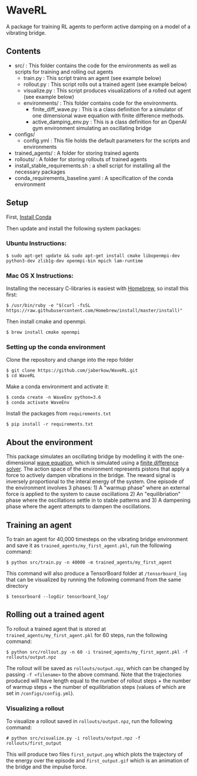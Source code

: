 # WaveRL
A package for training RL agents to perform active damping on a model of a vibrating bridge.

## Contents
* src/ :  This folder contains the code for the environments as well as scripts for training and rolling out agents
	* train.py :  This script trains an agent (see example below)
	* rollout.py : This script rolls out a trained agent (see example below)
	* visualize.py : This script produces visualizations of a rolled out agent (see example below)
	* environments/ : This folder contains code for the environments.
		* finite_diff_wave.py : This is a class definition for a simulator of one dimensional wave equation with finite difference methods.
		* active_damping_env.py : This is a class definition for an OpenAI gym environment simulating an oscillating bridge
* configs/ 
	* config.yml : This file holds the default parameters for the scripts and environments
* trained_agents/ : A folder for storing trained agents
* rollouts/ : A folder for storing rollouts of trained agents
* install_stable_requirements.sh : a shell script for installing all the necessary packages
* conda_requirements_baseline.yaml : A specification of the conda environment

## Setup
First, [Install Conda](https://docs.conda.io/projects/conda/en/latest/user-guide/install/)

Then update and install the following system packages:

### Ubuntu Instructions:
```
$ sudo apt-get update && sudo apt-get install cmake libopenmpi-dev python3-dev zlib1g-dev openmpi-bin mpich lam-runtime
```
### Mac OS X Instructions:
Installing the necessary C-libraries is easiest with [Homebrew](https://brew.sh/), so install this first:
```
$ /usr/bin/ruby -e "$(curl -fsSL https://raw.githubusercontent.com/Homebrew/install/master/install)"
```
Then install cmake and openmpi.
```
$ brew install cmake openmpi
```
### Setting up the conda environment

Clone the repository and change into the repo folder
```
$ git clone https://github.com/jaberkow/WaveRL.git
$ cd WaveRL
```

Make a conda environment and activate it:

```
$ conda create -n WaveEnv python=3.6
$ conda activate WaveEnv
```
Install the packages from `requirements.txt`

```
$ pip install -r requirements.txt
```

## About the environment

This package simulates an oscillating bridge by modelling it with the one-dimensional [wave equation](https://en.wikipedia.org/wiki/Wave_equation), which is simulated using a [finite difference solver](https://en.wikipedia.org/wiki/Finite_difference_method).  The action space of the environment represents pistons that apply a force to actively dampen vibrations in the bridge.  The reward signal is inversely proportional to the interal energy of the system.  One episode of the environment involves 3 phases:  1) A "warmup phase" where an external force is applied to the system to cause oscillations 2) An "equilibriation" phase where the oscillations settle in to stable patterns and 3) A dampening phase where the agent attempts to dampen the oscillations.

## Training an agent

To train an agent for 40,000 timesteps on the vibrating bridge environment and save it as `trained_agents/my_first_agent.pkl`, run the following command:

```
$ python src/train.py -n 40000 -m trained_agents/my_first_agent
```
This command will also produce a TensorBoard folder at `/tensorboard_log` that can be visualized by running the following command from the same directory

```
$ tensorboard --logdir tensorboard_log/
```
## Rolling out a trained agent

To rollout a trained agent that is stored at `trained_agents/my_first_agent.pkl` for 60 steps, run the following command:

```
$ python src/rollout.py -n 60 -i trained_agents/my_first_agent.pkl -f rollouts/output.npz
```

The rollout will be saved as `rollouts/output.npz`, which can be changed by passing `-f <filename>` to the above command.  Note that the trajectories produced will have length equal to the number of rollout steps + the number of warmup steps + the number of equilibriation steps (values of which are set in `/configs/config.yml`).

### Visualizing a rollout

To visualize a rollout saved in `rollouts/output.npz`, run the following command:

```
# python src/visualize.py -i rollouts/output.npz -f rollouts/first_output
```

This will produce two files `first_output.png` which plots the trajectory of the energy over the episode and `first_output.gif` which is an animation of the bridge and the impulse force.


